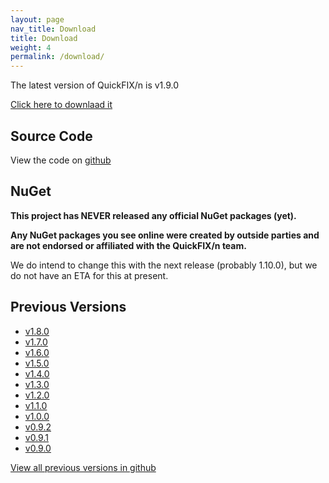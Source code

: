 ```yaml
---
layout: page
nav_title: Download
title: Download
weight: 4
permalink: /download/
---
```


The latest version of QuickFIX/n is v1.9.0

[Click here to downlaad it](http://quickfixn.s3.amazonaws.com/quickfixn-v1.9.0.zip)

Source Code
-----------
View the code on [github](https://github.com/connamara/quickfixn)

NuGet
-----

**This project has NEVER released any official NuGet packages (yet).**

**Any NuGet packages you see online were created by outside parties and
are not endorsed or affiliated with the QuickFIX/n team.**

We do intend to change this with the next release (probably 1.10.0),
but we do not have an ETA for this at present.

Previous Versions
-----------------
  * [v1.8.0](http://quickfixn.s3.amazonaws.com/quickfixn-v1.8.0.zip)
  * [v1.7.0](http://quickfixn.s3.amazonaws.com/quickfixn-v1.7.0.zip)
  * [v1.6.0](http://quickfixn.s3.amazonaws.com/quickfixn-v1.6.0.zip)
  * [v1.5.0](http://quickfixn.s3.amazonaws.com/quickfixn-v1.5.0.zip)
  * [v1.4.0](http://quickfixn.s3.amazonaws.com/quickfixn-v1.4.0.zip)
  * [v1.3.0](http://quickfixn.s3.amazonaws.com/quickfixn-v1.3.0.zip)
  * [v1.2.0](http://quickfixn.s3.amazonaws.com/quickfixn-v1.2.0.zip)
  * [v1.1.0](http://quickfixn.s3.amazonaws.com/quickfixn-v1.1.0.zip)
  * [v1.0.0](http://quickfixn.s3.amazonaws.com/quickfixn-v1.0.0.zip)
  * [v0.9.2](http://quickfixn.s3.amazonaws.com/quickfixn-v0.9.2.zip)
  * [v0.9.1](http://quickfixn.s3.amazonaws.com/quickfixn-v0.9.1.zip)
  * [v0.9.0](http://quickfixn.s3.amazonaws.com/quickfixn-v0.9.0.zip)

[View all previous versions in github](https://github.com/connamara/quickfixn/tags)

